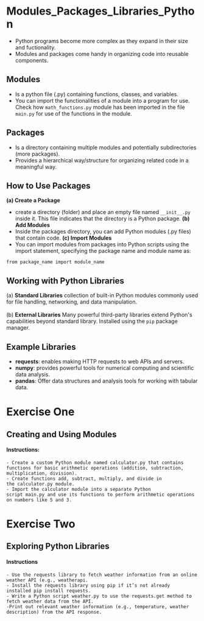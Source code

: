 # Modules_Packages_Libraries_Python
- Python programs become more complex as they expand in their size and fuctionality.
- Modules and packages come handy in organizing code into reusable components. 
## Modules
- Is a python file (.py) containing functions, classes, and variables.
- You can import the functionalities of a module into a program for use.
Check how `math_functions.py` module has been imported in the file `main.py` for use of the functions in the module.
## Packages
- Is a directory containing multiple modules and potentially subdirectories (more packages).
- Provides a hierarchical way/structure for organizing related code in a meaningful way.
## How to Use Packages
**(a) Create a Package**
- create a directory (folder) and place an empty file named `__init__.py` inside it. This file indicates that the directory is a Python package.
**(b) Add Modules**
- Inside the packages directory, you can add Python modules (.py files) that contain code.
**(c) Import Modules**
- You can import modules from packages into Python scripts using the import statement, specifying the package name and module name as:
```
from package_name import module_name
```
## Working with Python Libraries
(a) **Standard Libraries** collection of built-in Python modules commonly used for file handling, networking, and data manipulation. <br> <br>
(b)  **External Libraries** Many powerful third-party libraries extend Python's capabilities beyond standard library. Installed using the `pip` package manager.
## Example Libraries
- **requests**: enables making HTTP requests to web APIs and servers.
- **numpy**: provides powerful tools for numerical computing and scientific data analysis.
- **pandas**: Offer data structures and analysis tools for working with tabular data.

# Exercise One
## Creating and Using Modules
#### Instructions:
    - Create a custom Python module named calculator.py that contains functions for basic arithmetic operations (addition, subtraction, multiplication, division).
    - Create functions add, subtract, multiply, and divide in the calculator.py module.
    - Import the calculator module into a separate Python script main.py and use its functions to perform arithmetic operations on numbers like 5 and 3.

# Exercise Two
## Exploring Python Libraries
#### Instructions
    - Use the requests library to fetch weather information from an online weather API (e.g., weatherapi.
    - Install the requests library using pip if it’s not already installed pip install requests.
    - Write a Python script weather.py to use the requests.get method to fetch weather data from the API.
    -Print out relevant weather information (e.g., temperature, weather description) from the API response.

